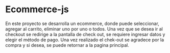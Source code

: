 # Ecommerce-js
En este proyecto se desarrolla un ecommerce, donde puede seleccionar, agregar al carrito, eliminar uno por uno o todos. Una vez que se desea ir al checkout se redirige a la pantalla de check out, se requiere ingresar datos y elegir el método de pago. Una vez realizado el chek-out se agradece por la compra y si desea, se puede retornar a la pagina principal.
